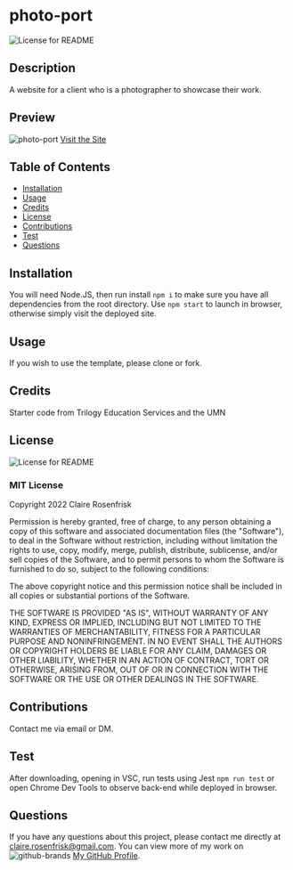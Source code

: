 
  
  # photo-port
  ![License for README](https://img.shields.io/badge/license-MIT-green/)


  ## Description
  A website for a client who is a photographer to showcase their work.


  ## Preview
 ![photo-port](https://user-images.githubusercontent.com/82235272/163885494-2408bd5c-3aac-49c2-a22f-53f4f7a57e81.png)
 [Visit the Site](https://crosenfrisk.github.io/photo-port/)


  ## Table of Contents
  * [Installation](#Installation)
  * [Usage](#Usage)
  * [Credits](#Credits)
  * [License](#License)
  * [Contributions](#Contributions)
  * [Test](#Test)
  * [Questions](#Questions)
  

  ## Installation
  You will need Node.JS, then run install `npm i` to make sure you have all dependencies from the root directory. Use `npm start` to launch in browser, otherwise simply visit the deployed site.

  ## Usage
  If you wish to use the template, please clone or fork.
  
  ## Credits
  Starter code from Trilogy Education Services and the UMN


  ## License
  ![License for README](https://img.shields.io/badge/license-MIT-green/)
  
  ### MIT License

  Copyright 2022 Claire Rosenfrisk

  Permission is hereby granted, free of charge, to any person obtaining a copy of this software and associated documentation files (the "Software"), to deal in the Software without restriction, including without limitation the rights to use, copy, modify, merge, publish, distribute, sublicense, and/or sell copies of the Software, and to permit persons to whom the Software is furnished to do so, subject to the following conditions:
      
  The above copyright notice and this permission notice shall be included in all copies or substantial portions of the Software.
      
  THE SOFTWARE IS PROVIDED "AS IS", WITHOUT WARRANTY OF ANY KIND, EXPRESS OR IMPLIED, INCLUDING BUT NOT LIMITED TO THE WARRANTIES OF MERCHANTABILITY, FITNESS FOR A PARTICULAR PURPOSE AND NONINFRINGEMENT. IN NO EVENT SHALL THE AUTHORS OR COPYRIGHT HOLDERS BE LIABLE FOR ANY CLAIM, DAMAGES OR OTHER LIABILITY, WHETHER IN AN ACTION OF CONTRACT, TORT OR OTHERWISE, ARISING FROM, OUT OF OR IN CONNECTION WITH THE SOFTWARE OR THE USE OR OTHER DEALINGS IN THE SOFTWARE.
  

  ## Contributions
  Contact me via email or DM.


  ## Test
  After downloading, opening in VSC, run tests using Jest `npm run test` or open Chrome Dev Tools to observe back-end while deployed in browser.

  
  ## Questions
  If you have any questions about this project, please contact me directly at claire.rosenfrisk@gmail.com. You can view more of my work on 
  ![github-brands](https://user-images.githubusercontent.com/82235272/163885507-75370ef5-4280-445f-b104-c9fb97d6e5ac.svg) [My GitHub Profile](https://github.com/crosenfrisk).

